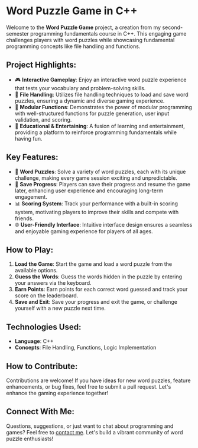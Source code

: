 # Word Puzzle Game in C++

Welcome to the **Word Puzzle Game** project, a creation from my second-semester programming fundamentals course in C++. This engaging game challenges players with word puzzles while showcasing fundamental programming concepts like file handling and functions.

## Project Highlights:
- 🎮 **Interactive Gameplay**: Enjoy an interactive word puzzle experience that tests your vocabulary and problem-solving skills.
- 📁 **File Handling**: Utilizes file handling techniques to load and save word puzzles, ensuring a dynamic and diverse gaming experience.
- 🔧 **Modular Functions**: Demonstrates the power of modular programming with well-structured functions for puzzle generation, user input validation, and scoring.
- 🌟 **Educational & Entertaining**: A fusion of learning and entertainment, providing a platform to reinforce programming fundamentals while having fun.

## Key Features:
- 🧩 **Word Puzzles**: Solve a variety of word puzzles, each with its unique challenge, making every game session exciting and unpredictable.
- 💾 **Save Progress**: Players can save their progress and resume the game later, enhancing user experience and encouraging long-term engagement.
- 📊 **Scoring System**: Track your performance with a built-in scoring system, motivating players to improve their skills and compete with friends.
- 🌐 **User-Friendly Interface**: Intuitive interface design ensures a seamless and enjoyable gaming experience for players of all ages.

## How to Play:
1. **Load the Game**: Start the game and load a word puzzle from the available options.
2. **Guess the Words**: Guess the words hidden in the puzzle by entering your answers via the keyboard.
3. **Earn Points**: Earn points for each correct word guessed and track your score on the leaderboard.
4. **Save and Exit**: Save your progress and exit the game, or challenge yourself with a new puzzle next time.

## Technologies Used:
- **Language**: C++
- **Concepts**: File Handling, Functions, Logic Implementation

## How to Contribute:
Contributions are welcome! If you have ideas for new word puzzles, feature enhancements, or bug fixes, feel free to submit a pull request. Let's enhance the gaming experience together!

## Connect With Me:
Questions, suggestions, or just want to chat about programming and games? Feel free to [contact me](mailto:your.email@example.com). Let's build a vibrant community of word puzzle enthusiasts!
